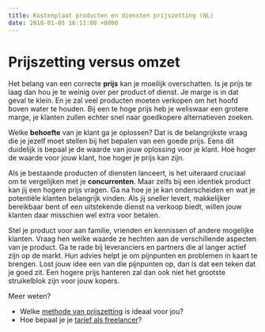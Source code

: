 ```yaml
---
title: Kostenplaat producten en diensten prijszetting (NL)
date: 2018-01-05 16:11:00 +0000
---
```

# Prijszetting versus omzet

Het belang van een correcte **prijs** kan je moeilijk overschatten. Is je prijs te laag dan hou je te weinig over per product of dienst. Je marge is in dat geval te klein. En je zal veel producten moeten verkopen om het hoofd boven water te houden. Bij een te hoge prijs heb je weliswaar een grotere marge, je klanten zullen echter snel naar goedkopere alternatieven zoeken.

Welke **behoefte** van je klant ga je oplossen? Dat is de belangrijkste vraag die je jezelf moet stellen bij het bepalen van een goede prijs. Eens dit duidelijk is bepaal je de waarde van jouw oplossing voor je klant. Hoe hoger de waarde voor jouw klant, hoe hoger je prijs kan zijn.

Als je bestaande producten of diensten lanceert, is het uiteraard cruciaal om te vergelijken met je **concurrenten**. Maar zelfs bij een identiek product kan jij een hogere prijs vragen. Ga na hoe je je kan onderscheiden en wat je potentiële klanten belangrijk vinden. Als jij sneller levert, makkelijker bereikbaar bent of een uitstekende dienst na verkoop biedt, willen jouw klanten daar misschien wel extra voor betalen.

Stel je product voor aan familie, vrienden en kennissen of andere mogelijke klanten. Vraag hen welke waarde ze hechten aan de verschillende aspecten van je product. Ga te rade bij leveranciers en partners die al langer actief zijn op de markt. Hun advies helpt je om pijnpunten en problemen in kaart te brengen. Lost jouw idee een van die pijnpunten op, dan is dat een teken dat je goed zit. Een hogere prijs hanteren zal dan ook niet het grootste struikelblok zijn voor jouw kopers.

Meer weten?

* Welke [methode van prijszetting]() is ideaal voor jou?
* Hoe bepaal je je [tarief als freelancer]()?